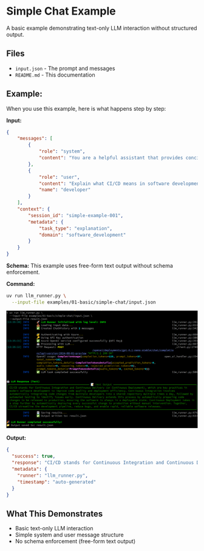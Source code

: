 # Simple Chat Example

A basic example demonstrating text-only LLM interaction without structured output.

## Files
- `input.json` - The prompt and messages
- `README.md` - This documentation

## Example:

When you use this example, here is what happens step by step:

**Input:**
```json
{
    "messages": [
        {
            "role": "system",
            "content": "You are a helpful assistant that provides concise and informative responses."
        },
        {
            "role": "user",
            "content": "Explain what CI/CD means in software development in one paragraph.",
            "name": "developer"
        }
    ],
    "context": {
        "session_id": "simple-example-001",
        "metadata": {
            "task_type": "explanation",
            "domain": "software_development"
        }
    }
}
```

**Schema:** This example uses free-form text output without schema enforcement.

**Command:**
```bash
uv run llm_runner.py \
  --input-file examples/01-basic/simple-chat/input.json
```

![Simple chat example](./output.png)

**Output:**
```json
{
  "success": true,
  "response": "CI/CD stands for Continuous Integration and Continuous Deployment (or Continuous Delivery), which are key practices in modern software development. Continuous Integration involves automatically integrating code changes from multiple developers into a shared repository multiple times a day, with automated testing to identify issues early. Continuous Deployment (or Delivery) ensures that these thoroughly tested code changes are automatically deployed to production or made ready for deployment, enabling faster release cycles, increased reliability, and more efficient software delivery. Together, CI/CD streamline the development process, improve code quality, and accelerate time-to-market.",
  "metadata": {
    "runner": "llm_runner.py",
    "timestamp": "auto-generated"
  }
}
```

## What This Demonstrates
- Basic text-only LLM interaction
- Simple system and user message structure
- No schema enforcement (free-form text output) 